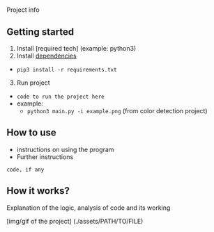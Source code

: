 # <Project Name>

Project info

## Getting started

1. Install [required tech] (example: python3)
2. Install [dependencies](./requirements.txt)

- `pip3 install -r requirements.txt`

3. Run project

- `code to run the project here`
- example:
  - `python3 main.py -i example.png` (from color detection project)

## How to use

- instructions on using the program
- Further instructions

`code, if any`

## How it works?

Explanation of the logic, analysis of code and its working

[img/gif of the project] (./assets/PATH/TO/FILE)
